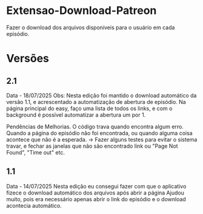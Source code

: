 # Extensao-Download-Patreon
Fazer o download dos arquivos disponíveis para o usuário em cada episódio.

# Versões
## 2.1
Data - 18/07/2025
Obs: Nesta edição foi mantido o download automático da versão 1.1, e acrescentado a automatização de abertura de episódio.
Na página principal do easy, faço uma lista de todos os links, e com o background é possível automatizar a abertura um por 1.

Pendências de Melhorias.
O código trava quando encontra algum erro. 
Quando a página do episódio não foi encontrada, ou quando alguma coisa acontece que não é a esperada.
-> Fazer alguns testes para evitar o sistema travar, e fechar as janelas que não são encontrado link ou "Page Not Found", "Time out" etc.

## 1.1 
Data - 14/07/2025
Nesta edição eu consegui fazer com que o aplicativo fizece o download automático dos arquivos após abrir a página
Ajudou muito, pois era necessário apenas abrir o link do episódio e o download acontecia automático.